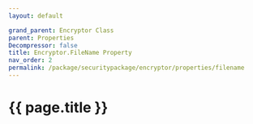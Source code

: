 ```yaml
---
layout: default

grand_parent: Encryptor Class
parent: Properties
Decompressor: false
title: Encryptor.FileName Property
nav_order: 2
permalink: /package/securitypackage/encryptor/properties/filename
---
```

# {{ page.title }}